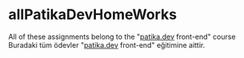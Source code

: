 # allPatikaDevHomeWorks
All of these assignments belong to the "[patika.dev](https://patika.dev) front-end" course
Buradaki tüm ödevler "[patika.dev](https://patika.dev) front-end" eğitimine aittir.
